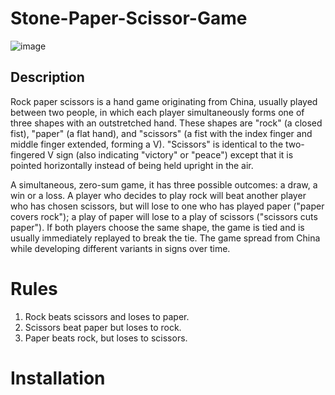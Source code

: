 # Stone-Paper-Scissor-Game
![image](https://user-images.githubusercontent.com/67956852/205457548-322d8f32-5cd6-43ba-a6fe-b4f89c65f709.png)


## Description
Rock paper scissors is a hand game originating from China, usually played between two people, in which each player simultaneously forms one of three shapes with an outstretched hand. These shapes are "rock" (a closed fist), "paper" (a flat hand), and "scissors" (a fist with the index finger and middle finger extended, forming a V). "Scissors" is identical to the two-fingered V sign (also indicating "victory" or "peace") except that it is pointed horizontally instead of being held upright in the air.

A simultaneous, zero-sum game, it has three possible outcomes: a draw, a win or a loss. A player who decides to play rock will beat another player who has chosen scissors, but will lose to one who has played paper ("paper covers rock"); a play of paper will lose to a play of scissors ("scissors cuts paper"). If both players choose the same shape, the game is tied and is usually immediately replayed to break the tie. The game spread from China while developing different variants in signs over time.

# Rules
1. Rock beats scissors and loses to paper.
2. Scissors beat paper but loses to rock.
3. Paper beats rock, but loses to scissors.

# Installation
